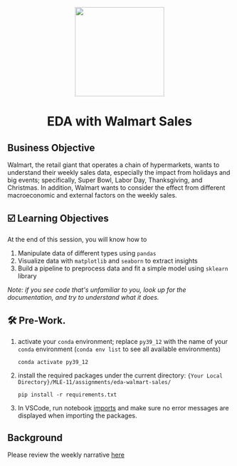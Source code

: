 <p align = "center" draggable=”false” ><img src="https://user-images.githubusercontent.com/37101144/161836199-fdb0219d-0361-4988-bf26-48b0fad160a3.png"
     width="200px"
     height="auto"/>
</p>

# <h1 align="center" id="heading">EDA with Walmart Sales</h1>

## Business Objective

Walmart, the retail giant that operates a chain of hypermarkets, wants to understand their weekly sales data, especially the impact from holidays and big events; specifically, Super Bowl, Labor Day, Thanksgiving, and Christmas. In addition, Walmart wants to consider the effect from different macroeconomic and external factors on the weekly sales.

##  ☑️ Learning Objectives

At the end of this session, you will know how to

1. Manipulate data of different types using `pandas`
2. Visualize data with `matplotlib` and `seaborn` to extract insights 
3. Build a pipeline to preprocess data and fit a simple model using `sklearn` library

*Note: if you see code that's unfamiliar to you, look up for the documentation, and try to understand what it does.*

## :hammer_and_wrench: Pre-Work.

1. activate your `conda` environment; replace `py39_12` with the name of your `conda` environment (`conda env list` to see all available environments)
    ```
    conda activate py39_12
    ```
2. install the required packages under the current directory: `{Your Local Directory}/MLE-11/assignments/eda-walmart-sales/`
    ```
    pip install -r requirements.txt
    ```

3. In VSCode, run notebook [imports](nb/imports.ipynb) and make sure no error messages are displayed when importing the packages. 

## Background
Please review the weekly narrative [here](https://great-yamamomo-5c3.notion.site/Week-4-Data-Engineering-bb69ceca862846b7b25caacce0233530)


